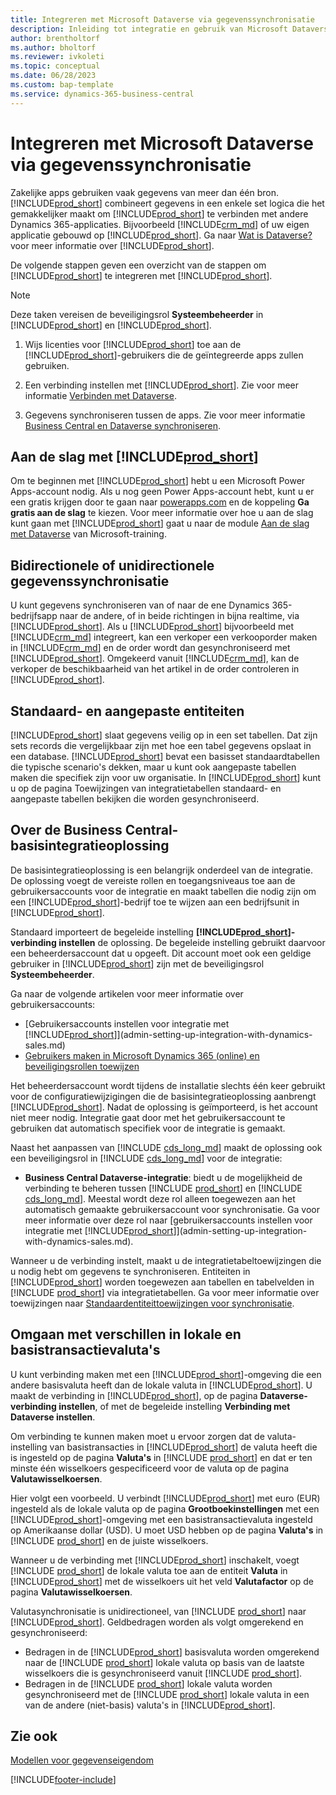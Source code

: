```yaml
---
title: Integreren met Microsoft Dataverse via gegevenssynchronisatie
description: Inleiding tot integratie en gebruik van Microsoft Dataverse en de componenten ervan om verbinding te maken met andere Dynamics 365-toepassingen.
author: brentholtorf
ms.author: bholtorf
ms.reviewer: ivkoleti
ms.topic: conceptual
ms.date: 06/28/2023
ms.custom: bap-template
ms.service: dynamics-365-business-central
---
```


# <a name="integrate-with-microsoft-dataverse-via-data-sync"></a>Integreren met Microsoft Dataverse via gegevenssynchronisatie

Zakelijke apps gebruiken vaak gegevens van meer dan één bron. [!INCLUDE[prod_short](includes/cds_long_md.md)] combineert gegevens in een enkele set logica die het gemakkelijker maakt om [!INCLUDE[prod_short](includes/prod_short.md)] te verbinden met andere Dynamics 365-applicaties. Bijvoorbeeld [!INCLUDE[crm_md](includes/crm_md.md)] of uw eigen applicatie gebouwd op [!INCLUDE[prod_short](includes/cds_long_md.md)]. Ga naar [Wat is Dataverse?](/powerapps/maker/common-data-service/data-platform-intro) voor meer informatie over [!INCLUDE[prod_short](includes/cds_long_md.md)].

De volgende stappen geven een overzicht van de stappen om [!INCLUDE[prod_short](includes/cds_long_md.md)] te integreren met [!INCLUDE[prod_short](includes/prod_short.md)].

> [!Note]  
> Deze taken vereisen de beveiligingsrol **Systeembeheerder** in [!INCLUDE[prod_short](includes/cds_long_md.md)] en [!INCLUDE[prod_short](includes/prod_short.md)].  

1. Wijs licenties voor [!INCLUDE[prod_short](includes/cds_long_md.md)] toe aan de [!INCLUDE[prod_short](includes/prod_short.md)]-gebruikers die de geïntegreerde apps zullen gebruiken.

2. Een verbinding instellen met [!INCLUDE[prod_short](includes/cds_long_md.md)]. Zie voor meer informatie [Verbinden met Dataverse](admin-how-to-set-up-a-dynamics-crm-connection.md).  

3. Gegevens synchroniseren tussen de apps. Zie voor meer informatie [Business Central en Dataverse synchroniseren](admin-synchronizing-business-central-and-sales.md). 

## <a name="get-started-with-"></a>Aan de slag met [!INCLUDE[prod_short](includes/cds_long_md.md)]

Om te beginnen met [!INCLUDE[prod_short](includes/cds_long_md.md)] hebt u een Microsoft Power Apps-account nodig. Als u nog geen Power Apps-account hebt, kunt u er een gratis krijgen door te gaan naar [powerapps.com](https://make.powerapps.com/?utm_source=padocs&utm_medium=linkinadoc&utm_campaign=referralsfromdoc) en de koppeling **Ga gratis aan de slag** te kiezen. Voor meer informatie over hoe u aan de slag kunt gaan met [!INCLUDE[prod_short](includes/cds_long_md.md)] gaat u naar de module [Aan de slag met Dataverse](/training/modules/get-started-with-powerapps-common-data-service/) van Microsoft-training.

## <a name="bi-directional-or-uni-directional-data-synchronization"></a>Bidirectionele of unidirectionele gegevenssynchronisatie

U kunt gegevens synchroniseren van of naar de ene Dynamics 365-bedrijfsapp naar de andere, of in beide richtingen in bijna realtime, via [!INCLUDE[prod_short](includes/cds_long_md.md)]. Als u [!INCLUDE[prod_short](includes/prod_short.md)] bijvoorbeeld met [!INCLUDE[crm_md](includes/crm_md.md)] integreert, kan een verkoper een verkooporder maken in [!INCLUDE[crm_md](includes/crm_md.md)] en de order wordt dan gesynchroniseerd met [!INCLUDE[prod_short](includes/prod_short.md)]. Omgekeerd vanuit [!INCLUDE[crm_md](includes/crm_md.md)], kan de verkoper de beschikbaarheid van het artikel in de order controleren in [!INCLUDE[prod_short](includes/prod_short.md)]. 

## <a name="standard-and-custom-entities"></a>Standaard- en aangepaste entiteiten

[!INCLUDE[prod_short](includes/cds_long_md.md)] slaat gegevens veilig op in een set tabellen. Dat zijn sets records die vergelijkbaar zijn met hoe een tabel gegevens opslaat in een database. [!INCLUDE[prod_short](includes/cds_long_md.md)] bevat een basisset standaardtabellen die typische scenario's dekken, maar u kunt ook aangepaste tabellen maken die specifiek zijn voor uw organisatie. In [!INCLUDE[prod_short](includes/prod_short.md)] kunt u op de pagina Toewijzingen van integratietabellen standaard- en aangepaste tabellen bekijken die worden gesynchroniseerd.

## <a name="about-the-business-central-base-integration-solution"></a>Over de Business Central-basisintegratieoplossing

De basisintegratieoplossing is een belangrijk onderdeel van de integratie. De oplossing voegt de vereiste rollen en toegangsniveaus toe aan de gebruikersaccounts voor de integratie en maakt tabellen die nodig zijn om een [!INCLUDE[prod_short](includes/prod_short.md)]-bedrijf toe te wijzen aan een bedrijfsunit in [!INCLUDE[prod_short](includes/cds_long_md.md)]. 

Standaard importeert de begeleide instelling **[!INCLUDE[prod_short](includes/cds_long_md.md)]-verbinding instellen** de oplossing. De begeleide instelling gebruikt daarvoor een beheerdersaccount dat u opgeeft. Dit account moet ook een geldige gebruiker in [!INCLUDE[prod_short](includes/cds_long_md.md)] zijn met de beveiligingsrol **Systeembeheerder**.  

Ga naar de volgende artikelen voor meer informatie over gebruikersaccounts:

* [Gebruikersaccounts instellen voor integratie met [!INCLUDE[prod_short](includes/cds_long_md.md)]](admin-setting-up-integration-with-dynamics-sales.md) 
* [Gebruikers maken in Microsoft Dynamics 365 (online) en beveiligingsrollen toewijzen](/dynamics365/customer-engagement/admin/create-users-assign-online-security-roles) 

Het beheerdersaccount wordt tijdens de installatie slechts één keer gebruikt voor de configuratiewijzigingen die de basisintegratieoplossing aanbrengt [!INCLUDE[prod_short](includes/cds_long_md.md)]. Nadat de oplossing is geïmporteerd, is het account niet meer nodig. Integratie gaat door met het gebruikersaccount te gebruiken dat automatisch specifiek voor de integratie is gemaakt.

Naast het aanpassen van [!INCLUDE [cds_long_md](includes/cds_long_md.md)] maakt de oplossing ook een beveiligingsrol in [!INCLUDE [cds_long_md](includes/cds_long_md.md)] voor de integratie:

* **Business Central Dataverse-integratie**: biedt u de mogelijkheid de verbinding te beheren tussen [!INCLUDE [prod_short](includes/prod_short.md)] en [!INCLUDE [cds_long_md](includes/cds_long_md.md)]. Meestal wordt deze rol alleen toegewezen aan het automatisch gemaakte gebruikersaccount voor synchronisatie. Ga voor meer informatie over deze rol naar [gebruikersaccounts instellen voor integratie met [!INCLUDE[prod_short](includes/cds_long_md.md)]](admin-setting-up-integration-with-dynamics-sales.md).

Wanneer u de verbinding instelt, maakt u de integratietabeltoewijzingen die u nodig hebt om gegevens te synchroniseren. Entiteiten in [!INCLUDE[prod_short](includes/cds_long_md.md)] worden toegewezen aan tabellen en tabelvelden in [!INCLUDE [prod_short](includes/prod_short.md)] via integratietabellen. Ga voor meer informatie over toewijzingen naar [Standaardentiteittoewijzingen voor synchronisatie](admin-synchronizing-business-central-and-sales.md#standard-table-mapping-for-synchronization).

## <a name="handle-differences-in-local-and-base-transaction-currencies"></a>Omgaan met verschillen in lokale en basistransactievaluta's

U kunt verbinding maken met een [!INCLUDE[prod_short](includes/cds_long_md.md)]-omgeving die een andere basisvaluta heeft dan de lokale valuta in [!INCLUDE[prod_short](includes/prod_short.md)]. U maakt de verbinding in [!INCLUDE[prod_short](includes/prod_short.md)], op de pagina **Dataverse-verbinding instellen**, of met de begeleide instelling **Verbinding met Dataverse instellen**.

Om verbinding te kunnen maken moet u ervoor zorgen dat de valuta-instelling van basistransacties in [!INCLUDE[prod_short](includes/cds_long_md.md)] de valuta heeft die is ingesteld op de pagina **Valuta's** in [!INCLUDE [prod_short](includes/prod_short.md)] en dat er ten minste één wisselkoers gespecificeerd voor de valuta op de pagina **Valutawisselkoersen**.

Hier volgt een voorbeeld. U verbindt [!INCLUDE[prod_short](includes/cds_long_md.md)] met euro (EUR) ingesteld als de lokale valuta op de pagina **Grootboekinstellingen** met een [!INCLUDE[prod_short](includes/cds_long_md.md)]-omgeving met een basistransactievaluta ingesteld op Amerikaanse dollar (USD). U moet USD hebben op de pagina **Valuta's** in [!INCLUDE [prod_short](includes/prod_short.md)] en de juiste wisselkoers. 

Wanneer u de verbinding met [!INCLUDE[prod_short](includes/cds_long_md.md)] inschakelt, voegt [!INCLUDE [prod_short](includes/prod_short.md)] de lokale valuta toe aan de entiteit **Valuta** in [!INCLUDE[prod_short](includes/cds_long_md.md)] met de wisselkoers uit het veld **Valutafactor** op de pagina **Valutawisselkoersen**.

Valutasynchronisatie is unidirectioneel, van [!INCLUDE [prod_short](includes/prod_short.md)] naar [!INCLUDE[prod_short](includes/cds_long_md.md)]. Geldbedragen worden als volgt omgerekend en gesynchroniseerd:

* Bedragen in de [!INCLUDE[prod_short](includes/cds_long_md.md)] basisvaluta worden omgerekend naar de [!INCLUDE [prod_short](includes/prod_short.md)] lokale valuta op basis van de laatste wisselkoers die is gesynchroniseerd vanuit [!INCLUDE [prod_short](includes/prod_short.md)].
* Bedragen in de [!INCLUDE [prod_short](includes/prod_short.md)] lokale valuta worden gesynchroniseerd met de [!INCLUDE [prod_short](includes/prod_short.md)] lokale valuta in een van de andere (niet-basis) valuta's in [!INCLUDE[prod_short](includes/cds_long_md.md)].

## <a name="see-also"></a>Zie ook

[Modellen voor gegevenseigendom](admin-cds-company-concept.md)  
<!--needs to be removed as this is moved to dev-itpro docs[Walkthrough: Customizing an Integration with Dataverse](\dynamics365\business-central\dev-itpro\administration\administration-custom-cds-integration) -->


[!INCLUDE[footer-include](includes/footer-banner.md)]
